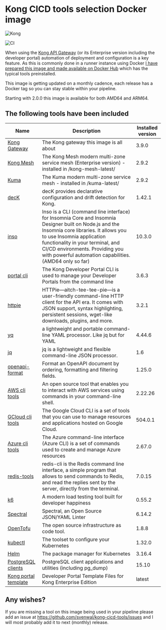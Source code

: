 # Kong CICD tools selection Docker image

![Kong](https://github.com/svenwal/kong-cicd-tools/raw/main/kong-dark.png)

![CI](https://github.com/svenwal/kong-cicd-tools/raw/main/badge.svg)

When using the [Kong API Gateway](https://konghq.com/) (or its Enterprise version including the developer portal) automation of deployment and configuration is a key feature. As this is commonly done in a runner instance using Docker [I have prepared this image and made available on Docker Hub](https://hub.docker.com/r/svenwal/kong-cicd-tools) which has the typical tools preinstalled.

This image is getting updated on a monthly cadence, each release has a Docker tag so you can stay stable within your pipeline.

Starting with 2.0.0 this image is available for both AMD64 and ARM64.

## The following tools have been included

|Name|Description|Installed version|
|---|---|---|
|[Kong Gateway](https://konghq.com/)|The Kong gateway this image is all about|3.9.0|
|[Kong Mesh](https://konghq.com/)|The Kong Mesh modern multi-zone service mesh (Enterprise version) - installed in /kong-mesh-latest/ |2.9.2|
|[Kuma](https://kuma.io/)|The Kuma modern multi-zone service mesh - installed in /kuma-latest/|2.9.2|
|[decK](https://docs.konghq.com/deck/)|decK provides declarative configuration and drift detection for Kong.|1.42.1|
|[inso](https://support.insomnia.rest/collection/105-inso-cli)|Inso is a CLI (command line interface) for Insomnia Core and Insomnia Designer built on Node.js and the Insomnia core libraries. It allows you to use Insomnia application functionality in your terminal, and CI/CD environments. Providing you with powerful automation capabilities. (AMD64 only so far)|10.3.0|
|[portal cli](https://github.com/Kong/kong-portal-cli)|The Kong Developer Portal CLI is used to manage your Developer Portals from the command line|3.6.3|
|[httpie](https://httpie.io/)|HTTPie—aitch-tee-tee-pie—is a user-friendly command-line HTTP client for the API era. It comes with JSON support, syntax highlighting, persistent sessions, wget-like downloads, plugins, and more.|3.2.1|
|[yq](https://github.com/mikefarah/yq)|a lightweight and portable command-line YAML processor. Like jq but for YAML|4.44.6|
|[jq](https://stedolan.github.io/jq/)|jq is a lightweight and flexible command-line JSON processor.|1.6|
|[openapi-format](https://github.com/thim81/openapi-format)|Format an OpenAPI document by ordering, formatting and filtering fields.|1.25.0|
|[AWS cli tools](https://docs.aws.amazon.com/cli/latest/userguide/cli-chap-welcome.html)|An open source tool that enables you to interact with AWS services using commands in your command-line shell.|2.22.26|
|[GCloud cli tools](https://cloud.google.com/sdk/docs)|The Google Cloud CLI is a set of tools that you can use to manage resources and applications hosted on Google Cloud.|504.0.1|
|[Azure cli tools](https://learn.microsoft.com/en-us/cli/azure/)|The Azure command-line interface (Azure CLI) is a set of commands used to create and manage Azure resources|2.67.0|
|[redis-tools](https://redis.io/topics/rediscli)|redis-cli is the Redis command line interface, a simple program that allows to send commands to Redis, and read the replies sent by the server, directly from the terminal.|7.0.15|
|[k6](https://k6.io/open-source)|A modern load testing tool built for developer happiness|0.55.2|
|[Spectral](https://github.com/stoplightio/spectral)|Spectral, an Open Source JSON/YAML Linter|6.14.2|
|[OpenTofu](https://opentofu.org/)|The open source infrastructure as code tool.|1.8.8|
|[kubectl](https://kubernetes.io/docs/setup/production-environment/tools/kubeadm/install-kubeadm/)|The toolset to configure your Kubernetes|1.32.0|
|[Helm](https://helm.sh/)|The package manager for Kubernetes|3.16.4|
|[PostgreSQL clients](https://www.postgresql.org/docs/11/reference-client.html)|PostgreSQL client applications and utilities (including pg_dump)|15.10|
|[Kong portal template](https://github.com/Kong/kong-portal-templates)|Developer Portal Template Files for Kong Enterprise Edition|latest|

## Any wishes?

If you are missing a tool on this image being used in your pipeline please add an issue at <https://github.com/svenwal/kong-cicd-tools/issues> and I will most probably add it to next (monthly) release.
